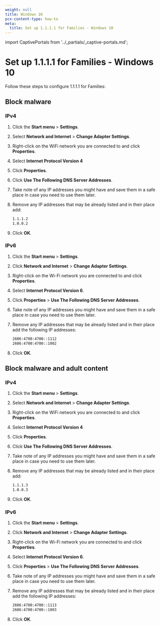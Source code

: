 ```yaml
---
weight: null
title: Windows 10
pcx-content-type: how-to
meta:
  title: Set up 1.1.1.1 for Families - Windows 10
---
```


import CaptivePortals from '../_partials/_captive-portals.md';

# Set up 1.1.1.1 for Families - Windows 10

Follow these steps to configure 1.1.1.1 for Families:

## Block malware

### IPv4

1. Click the **Start menu** > **Settings**.
1. Select **Network and Internet** > **Change Adapter Settings**.
1. Right-click on the WiFi network you are connected to and click **Properties**.
1. Select **Internet Protocol Version 4**
1. Click **Properties**.
1. Click **Use The Following DNS Server Addresses**.
1. Take note of any IP addresses you might have and save them in a safe place in case you need to use them later.
1. Remove any IP addresses that may be already listed and in their place add:

   ```txt
   1.1.1.2
   1.0.0.2
   ```

1. Click **OK**.

### IPv6

1. Click the **Start menu** > **Settings**.
1. Click **Network and Internet** > **Change Adapter Settings**.
1. Right-click on the Wi-Fi network you are connected to and click **Properties**.
1. Select **Internet Protocol Version 6**.
1. Click **Properties** > **Use The Following DNS Server Addresses**.
1. Take note of any IP addresses you might have and save them in a safe place in case you need to use them later.
1. Remove any IP addresses that may be already listed and in their place add the following IP addresses:

   ```txt
   2606:4700:4700::1112
   2606:4700:4700::1002
   ```

1. Click **OK**.

## Block malware and adult content

### IPv4

1. Click the **Start menu** > **Settings**.
1. Select **Network and Internet** > **Change Adapter Settings**.
1. Right-click on the WiFi network you are connected to and click **Properties**.
1. Select **Internet Protocol Version 4**
1. Click **Properties**.
1. Click **Use The Following DNS Server Addresses**.
1. Take note of any IP addresses you might have and save them in a safe place in case you need to use them later.
1. Remove any IP addresses that may be already listed and in their place add:

   ```txt
   1.1.1.3
   1.0.0.3
   ```

1. Click **OK**.

### IPv6

1. Click the **Start menu** > **Settings**.
1. Click **Network and Internet** > **Change Adapter Settings**.
1. Right-click on the Wi-Fi network you are connected to and click **Properties**.
1. Select **Internet Protocol Version 6**.
1. Click **Properties** > **Use The Following DNS Server Addresses**.
1. Take note of any IP addresses you might have and save them in a safe place in case you need to use them later.
1. Remove any IP addresses that may be already listed and in their place add the following IP addresses:

   ```txt
   2606:4700:4700::1113
   2606:4700:4700::1003
   ```

1. Click **OK**.

<CaptivePortals />